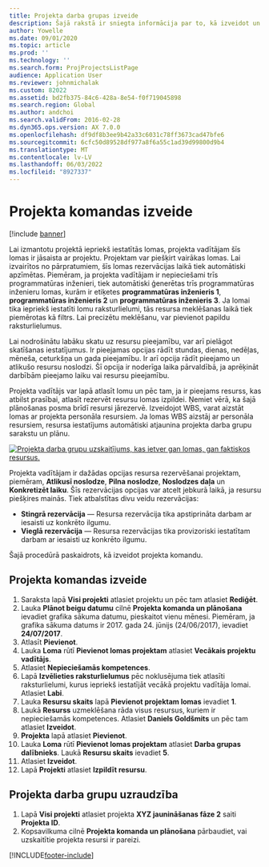 ```yaml
---
title: Projekta darba grupas izveide
description: Šajā rakstā ir sniegta informācija par to, kā izveidot un pārvaldīt projekta darba grupas.
author: Yowelle
ms.date: 09/01/2020
ms.topic: article
ms.prod: ''
ms.technology: ''
ms.search.form: ProjProjectsListPage
audience: Application User
ms.reviewer: johnmichalak
ms.custom: 82022
ms.assetid: bd2fb375-84c6-428a-8e54-f0f719045898
ms.search.region: Global
ms.author: andchoi
ms.search.validFrom: 2016-02-28
ms.dyn365.ops.version: AX 7.0.0
ms.openlocfilehash: df9df8b3ee9b42a33c6031c78ff3673cad47bfe6
ms.sourcegitcommit: 6cfc50d89528df977a8f6a55c1ad39d99800d9b4
ms.translationtype: MT
ms.contentlocale: lv-LV
ms.lasthandoff: 06/03/2022
ms.locfileid: "8927337"
---
```

# <a name="create-a-project-team"></a>Projekta komandas izveide

[!include [banner](../includes/banner.md)]

Lai izmantotu projektā iepriekš iestatītās lomas, projekta vadītājam šīs lomas ir jāsaista ar projektu. Projektam var piešķirt vairākas lomas. Lai izvairītos no pārpratumiem, šīs lomas rezervācijas laikā tiek automātiski apzīmētas. Piemēram, ja projekta vadītājam ir nepieciešami trīs programmatūras inženieri, tiek automātiski ģenerētas trīs programmatūras inženieru lomas, kurām ir etiķetes **programmatūras inženieris 1**, **programmatūras inženieris 2** un **programmatūras inženieris 3**. Ja lomai tika iepriekš iestatīti lomu raksturlielumi, tās resursa meklēšanas laikā tiek piemērotas kā filtrs. Lai precizētu meklēšanu, var pievienot papildu raksturlielumus.

Lai nodrošinātu labāku skatu uz resursu pieejamību, var arī pielāgot skatīšanas iestatījumus. Ir pieejamas opcijas rādīt stundas, dienas, nedēļas, mēneša, ceturkšņa un gada pieejamību. Ir arī opcija rādīt pieejamo un atlikušo resursu noslodzi. Šī opcija ir noderīga laika pārvaldībā, ja aprēķināt darbībām pieejamo laiku vai resursu pieejamību.

Projekta vadītājs var lapā atlasīt lomu un pēc tam, ja ir pieejams resurss, kas atbilst prasībai, atlasīt rezervēt resursu lomas izpildei. Ņemiet vērā, ka šajā plānošanas posma brīdī resursi jārezervē. Izveidojot WBS, varat aizstāt lomas ar projekta personāla resursiem. Ja lomas WBS aizstāj ar personāla resursiem, resursa iestatījums automātiski atjaunina projekta darba grupu sarakstu un plānu.

[![Projekta darba grupu uzskaitījums, kas ietver gan lomas, gan faktiskos resursus.](./media/projectresourcing03-1024x368.jpg)](./media/projectresourcing03.jpg) 

Projekta vadītājam ir dažādas opcijas resursa rezervēšanai projektam, piemēram, **Atlikusī noslodze**, **Pilna noslodze**, **Noslodzes daļa** un **Konkretizēt laiku**. Šīs rezervācijas opcijas var atcelt jebkurā laikā, ja resursu piešķires mainās. Tiek atbalstītas divu veidu rezervācijas:

- **Stingrā rezervācija** — Resursa rezervācija tika apstiprināta darbam ar iesaisti uz konkrēto ilgumu.
- **Vieglā rezervācija** — Resursa rezervācijas tika provizoriski iestatītam darbam ar iesaisti uz konkrēto ilgumu.

Šajā procedūrā paskaidrots, kā izveidot projekta komandu.

## <a name="create-a-project-team"></a>Projekta komandas izveide

1. Saraksta lapā **Visi projekti** atlasiet projektu un pēc tam atlasiet **Rediģēt**.
2. Lauka **Plānot beigu datumu** cilnē **Projekta komanda un plānošana** ievadiet grafika sākuma datumu, pieskaitot vienu mēnesi. Piemēram, ja grafika sākuma datums ir 2017. gada 24. jūnijs (24/06/2017), ievadiet **24/07/2017**.
3. Atlasīt **Pievienot**.
4. Lauka **Loma** rūtī **Pievienot lomas projektam** atlasiet **Vecākais projektu vadītājs**.
5. Atlasiet **Nepieciešamās kompetences**.
6. Lapā **Izvēlieties raksturlielumus** pēc noklusējuma tiek atlasīti raksturlielumi, kurus iepriekš iestatījāt vecākā projektu vadītāja lomai. Atlasiet **Labi**.
7. Lauka **Resursu skaits** lapā **Pievienot projektam lomas** ievadiet **1**.
8. Laukā **Resurss** uzmeklēšana rāda visus resursus, kuriem ir nepieciešamās kompetences. Atlasiet **Daniels Goldšmits** un pēc tam atlasiet **Izveidot**.
9. **Projekta** lapā atlasiet **Pievienot**.
10. Lauka **Loma** rūtī **Pievienot lomas projektam** atlasiet **Darba grupas dalībnieks**. Laukā **Resursu skaits** ievadiet **5**.
11. Atlasiet **Izveidot**.
12. Lapā **Projekti** atlasiet **Izpildīt resursu**.

## <a name="monitor-project-teams"></a>Projekta darba grupu uzraudzība
1. Lapā **Visi projekti** atlasiet projekta **XYZ jaunināšanas fāze 2** saiti **Projekta ID**.
2. Kopsavilkuma cilnē **Projekta komanda un plānošana** pārbaudiet, vai uzskaitītie projekta resursi ir pareizi.


[!INCLUDE[footer-include](../includes/footer-banner.md)]